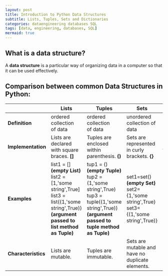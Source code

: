 ```yaml
---
layout: post
title: Introduction to Python Data Structures
subtitle: Lists, Tuples, Sets and Dictionaries
categories: dataengineering databases SQL
tags: [data, engineering, databases, SQL]
mermaid: true
---
```

## What is a data structure?
A **data structure** is a particular way of organizing data in a computer so that it can be used effectively.

## Comparison between common Data Structures in Python:

| | **Lists** | **Tuples** | **Sets** | **Dictionaries** |
|---|---|---|---|---|
| **Definition** | ordered collection of data | ordered collection of data | unordered collection of data | unordered collection of data that stores data in key-value pairs |
| **Implementation** | Lists are declared with square braces. **[]** | Tuples are enclosed within parenthesis. **()** | Sets are represented in curly brackets. **{}** | Dictionaries are enclosed in curly brackets in the form of key-value pairs. **{key:value}** |
| **Examples** | list1 = [] **(empty List)**<br />list2 = [1,'some string',True] <br />list3 = list((1,'some string',True))**(argument passed to list method as Tuple)** | tup1 = () **(empty Tuple)** <br />tup2 = (1,'some string',True) <br />tup3 = tuple((1,'some string',True))**(argument passed to tuple method as Tuple)** | set1=set() **(empty Set)**<br />set2={1,'some string',True} <br />set3={(1,'some string',True)} | dict1={} **(empty Dictionary)** <br />dict2={"key1":1,"key2":"string","key3":True}<br />dict3=dict({"key1":1,"key2":"string","key3":True}) |
| **Characteristics** | Lists are mutable. | Tuples are immutable. | Sets are mutable and have no duplicate elements. | Dictionaries are mutable and have no duplicate keys. |





